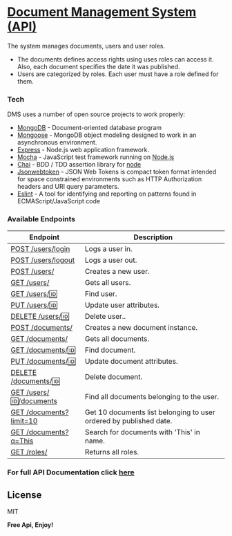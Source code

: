 # [Document Management System (API)](http://docs.dms15.apiary.io/#reference)

The system manages documents, users and user roles. 

  - The documents defines access rights using uses roles can access it. Also, each document specifies the date it was published.
  - Users are categorized by roles. Each user must have a role defined for them.

### Tech

DMS uses a number of open source projects to work properly:

* [MongoDB](https://www.mongodb.com/) -  Document-oriented database program
* [Mongoose](http://mongoosejs.com/) -  MongoDB object modeling designed to work in an asynchronous environment.
* [Express](https://expressjs.com/) - Node.js web application framework.
* [Mocha](https://mochajs.org/) - JavaScript test framework running on [Node.js](https://nodejs.org/en/)
* [Chai](http://chaijs.com/) - BDD / TDD assertion library for [node](https://nodejs.org/en/)
* [Jsonwebtoken](https://jwt.io/) - JSON Web Tokens is compact token format intended for space constrained environments such as HTTP Authorization headers and URI query parameters.
* [Eslint](http://eslint.org/) - A tool for identifying and reporting on patterns found in ECMAScript/JavaScript code

### Available Endpoints

| Endpoint | Description |
| ---- | --------------- |
| [POST /users/login](#) |  Logs a user in. |
| [POST /users/logout](#) | Logs a user out.|
| [POST /users/](#) | Creates a new user. |
| [GET /users/](#) | Gets all users. |
| [GET /users/:id:](#) | Find user. |
| [PUT /users/:id:](#) | Update user attributes. |
| [DELETE /users/:id:](#) | Delete user.. |
| [POST /documents/](#) | Creates a new document instance. |
| [GET /documents/](#) | Gets all documents. |
| [GET /documents/:id:](#) | Find document. |
| [PUT /documents/:id:](#) | Update document attributes. |
| [DELETE /documents/:id:](#) | Delete document. |
| [GET /users/:id:/documents](#) | Find all documents belonging to the user. |
| [GET /documents?limit=10](#) | Get 10 documents list belonging to user ordered by published date.|
| [GET /documents?q=This](#) | Search for documents with 'This' in name. |
| [GET /roles/](#) | Returns all roles. |

### For full API Documentation click [here](http://docs.dms15.apiary.io/#reference)
License
----

MIT

**Free Api, Enjoy!**
